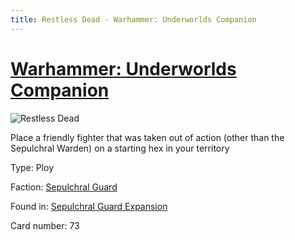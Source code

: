 ```yaml
---
title: Restless Dead - Warhammer: Underworlds Companion
---
```


# [Warhammer: Underworlds Companion](https://guidokessels.github.io/wh-underworlds)

  

![Restless Dead](https://warhammerunderworlds.com/wp-content/uploads/sites/6/2017/12/073_ENG-Restless-Dead.png)

Place a friendly fighter that was taken out of action (other than the Sepulchral Warden) on a starting hex in your territory

Type: Ploy

Faction: [Sepulchral Guard](https://guidokessels.github.io/wh-underworlds/factions/sepulchral-guard)

Found in: [Sepulchral Guard Expansion](https://guidokessels.github.io/wh-underworlds/locations/sepulchral-guard-expansion)

Card number: 73
